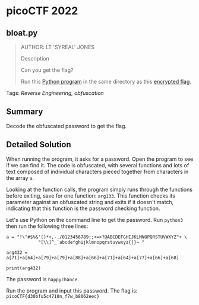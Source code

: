 # picoCTF 2022
## bloat.py

> AUTHOR: LT 'SYREAL' JONES
>
> Description
>
> Can you get the flag?
>
> Run this [Python program](https://github.com/03npan/ctf-write-ups/blob/main/picoctf_2022/reverse_engineering/bloat_py/bloat.flag.py) in the same directory as this [encrypted flag](https://github.com/03npan/ctf-write-ups/blob/main/picoctf_2022/reverse_engineering/bloat_py/flag.txt.enc).

Tags: *Reverse Engineering, obfuscation*

## Summary

Decode the obfuscated password to get the flag.

## Detailed Solution

When running the program, it asks for a password. Open the program to see if we can find it. The code is obfuscated, with several functions and lots of text composed of individual characters pieced together from characters in the array `a`.

Looking at the function calls, the program simply runs through the functions before exiting, save for one function: `arg133`. This function checks its parameter against an obfuscated string and exits if it doesn't match, indicating that this function is the password checking function.

Let's use Python on the command line to get the password. Run `python3` then run the following three lines:

```
a = "!\"#$%&'()*+,-./0123456789:;<=>?@ABCDEFGHIJKLMNOPQRSTUVWXYZ"+ \
            "[\\]^_`abcdefghijklmnopqrstuvwxyz{|}~ "
```

`arg432 = a[71]+a[64]+a[79]+a[79]+a[88]+a[66]+a[71]+a[64]+a[77]+a[66]+a[68]`

`print(arg432)`

The password is `happychance`.

Run the program and input this password. The flag is: `picoCTF{d30bfu5c4710n_f7w_b8062eec}`